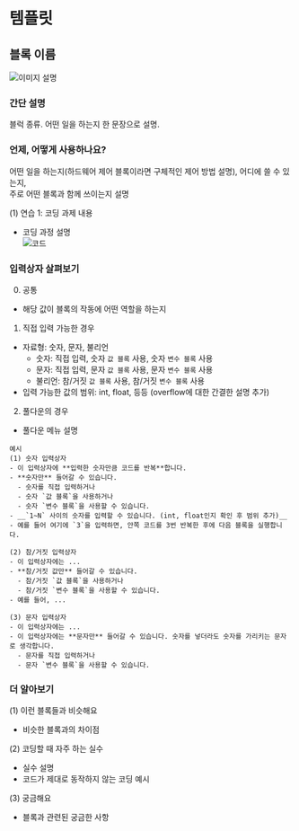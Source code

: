 # 템플릿  

## 블록 이름  
![이미지 설명](/image/이미지.png)  


### 간단 설명  
블럭 종류.
어떤 일을 하는지 한 문장으로 설명.  


### 언제, 어떻게 사용하나요?
어떤 일을 하는지(하드웨어 제어 블록이라면 구체적인 제어 방법 설명),
어디에 쓸 수 있는지,  
주로 어떤 블록과 함께 쓰이는지 설명

(1) 연습 1: 코딩 과제 내용
- 코딩 과정 설명  
  ![코드](./image/예시코딩.png)  


### 입력상자 살펴보기
0) 공통
- 해당 값이 블록의 작동에 어떤 역할을 하는지  

1) 직접 입력 가능한 경우  
- 자료형: 숫자, 문자, 불리언  
  - 숫자: 직접 입력, 숫자 `값 블록` 사용, 숫자 `변수 블록` 사용  
  - 문자: 직접 입력, 문자 `값 블록` 사용, 문자 `변수 블록` 사용  
  - 불리언: 참/거짓 `값 블록` 사용, 참/거짓 `변수 블록` 사용
- 입력 가능한 값의 범위: int, float, 등등 (overflow에 대한 간결한 설명 추가)  

2) 풀다운의 경우  
- 풀다운 메뉴 설명

```
예시
(1) 숫자 입력상자
- 이 입력상자에 **입력한 숫자만큼 코드를 반복**합니다.  
- **숫자만** 들어갈 수 있습니다.  
  - 숫자를 직접 입력하거나    
  - 숫자 `값 블록`을 사용하거나
  - 숫자 `변수 블록`을 사용할 수 있습니다.  
- __`1~N` 사이의 숫자를 입력할 수 있습니다. (int, float인지 확인 후 범위 추가)__  
- 예를 들어 여기에 `3`을 입력하면, 안쪽 코드를 3번 반복한 후에 다음 블록을 실행합니다.  

(2) 참/거짓 입력상자
- 이 입력상자에는 ...
- **참/거짓 값만** 들어갈 수 있습니다.  
  - 참/거짓 `값 블록`을 사용하거나
  - 참/거짓 `변수 블록`을 사용할 수 있습니다.  
- 예를 들어, ...

(3) 문자 입력상자
- 이 입력상자에는 ...
- 이 입력상자에는 **문자만** 들어갈 수 있습니다. 숫자를 넣더라도 숫자를 가리키는 문자로 생각합니다.  
  - 문자를 직접 입력하거나
  - 문자 `변수 블록`을 사용할 수 있습니다.
```


### 더 알아보기
(1) 이런 블록들과 비슷해요
- 비슷한 블록과의 차이점  

(2) 코딩할 때 자주 하는 실수  
- 실수 설명  
- 코드가 제대로 동작하지 않는 코딩 예시  

(3) 궁금해요  
- 블록과 관련된 궁금한 사항
